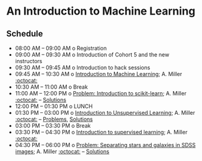 # An Introduction to Machine Learning

## Schedule

 * 08:00 AM – 09:00 AM  o  Registration
 * 09:00 AM – 09:30 AM  o  Introduction of Cohort 5 and the new instructors
 * 09:30 AM – 09:45 AM  o  Introduction to hack sessions
 * 09:45 AM – 10:30 AM  o  [Introduction to Machine Learning](IntroductionToMachineLearning.ipynb); A. Miller [:octocat:](https://github.com/adamamiller)
 * 10:30 AM – 11:00 AM  o  Break
 * 11:00 AM – 12:00 PM  o  [Problem: Introduction to scikit-learn](IntroToScikitLearn.ipynb); A. Miller [:octocat:](https://github.com/adamamiller) – [Solutions](IntroToScikitLearnSolutions.ipynb)
 * 12:00 PM – 01:30 PM  o  LUNCH
 * 01:30 PM – 03:00 PM  o  [Introduction to Unsupervised Learning](IntroductionToUnsupervisedLearning.ipynb); A. Miller [:octocat:](https://github.com/adamamiller) – [Problems](Clustering.ipynb), [Solutions](ClusteringSolutions.ipynb)
 * 03:00 PM – 03:30 PM  o  Break
 * 03:30 PM – 04:30 PM  o [Introduction to supervised learning](IntroductionToSupervisedMachineLearning.ipynb); A. Miller [:octocat:](https://github.com/adamamiller)
 * 04:30 PM – 06:00 PM  o  [Problem: Separating stars and galaxies in SDSS images](SeparatingStarsAndGalaxies.ipynb); A. Miller [:octocat:](https://github.com/adamamiller) – [Solutions](SeparatingStarsAndGalaxiesSolutions.ipynb)

